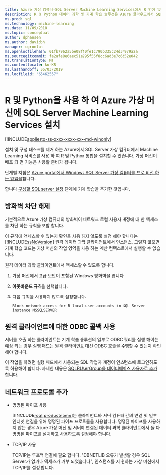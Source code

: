 ```yaml
---
title: Azure 가상 컴퓨터-SQL Server Machine Learning Services에서 R 언어 및 Python 기능을 설치 합니다.
description: R 및 Python 데이터 과학 및 기계 학습 솔루션은 Azure 클라우드에서 SQL Server 가상 머신에서 실행 합니다.
ms.prod: sql
ms.technology: machine-learning
ms.date: 11/09/2018
ms.topic: conceptual
author: dphansen
ms.author: davidph
manager: cgronlun
ms.openlocfilehash: 01fb7962a5be08f40fe1c790b335c24d34979a2a
ms.sourcegitcommit: fa2afe8e6aec51e295f55f8cc6ad3e7c6b52e042
ms.translationtype: MT
ms.contentlocale: ko-KR
ms.lasthandoff: 06/03/2019
ms.locfileid: "66462557"
---
```

# <a name="install-sql-server-machine-learning-services-with-r-and-python-on-an-azure-virtual-machine"></a>R 및 Python을 사용 하 여 Azure 가상 머신에 SQL Server Machine Learning Services 설치
[!INCLUDE[appliesto-ss-xxxx-xxxx-xxx-md-winonly](../../includes/appliesto-ss-xxxx-xxxx-xxx-md-winonly.md)]

설치 및 구성 태스크를 제거 하는 Azure에서 SQL Server 가상 컴퓨터에서 Machine Learning 서비스를 사용 하 여 R 및 Python 통합을 설치할 수 있습니다. 가상 머신이 배포 되 면 기능은 사용할 준비가 됩니다.
 
단계별 지침은 [Azure portal에서 Windows SQL Server 가상 컴퓨터를 프로 비전 하는 방법을](https://docs.microsoft.com/azure/virtual-machines/windows/sql/virtual-machines-windows-portal-sql-server-provision)합니다.

합니다 [구성할 SQL server 설정](https://docs.microsoft.com/azure/virtual-machines/windows/sql/virtual-machines-windows-portal-sql-server-provision#3-configure-sql-server-settings) 단계에 기계 학습을 추가한 것입니다.

<a name="firewall"></a>

## <a name="unblock-the-firewall"></a>방화벽 차단 해제

기본적으로 Azure 가상 컴퓨터의 방화벽이 네트워크 로컬 사용자 계정에 대 한 액세스를 차단 하는 규칙을 포함 합니다.

이 규칙에 액세스할 수 있는지 확인을 사용 하지 않도록 설정 해야 합니다는 [!INCLUDE[ssNoVersion](../../includes/ssnoversion-md.md)] 원격 데이터 과학 클라이언트에서 인스턴스.  그렇지 않으면 기계 학습 코드는 가상 머신의 작업 영역을 사용 하는 계산 컨텍스트에서 실행할 수 없습니다.

원격 데이터 과학 클라이언트에서 액세스할 수 있도록 합니다.

1. 가상 머신에서 고급 보안이 포함된 Windows 방화벽을 엽니다.
2. **아웃바운드 규칙**을 선택합니다.
3. 다음 규칙을 사용하지 않도록 설정합니다.
  
     `Block network access for R local user accounts in SQL Server instance MSSQLSERVER`
  
## <a name="enable-odbc-callbacks-for-remote-clients"></a>원격 클라이언트에 대한 ODBC 콜백 사용

서버를 호출 하는 클라이언트는 기계 학습 솔루션의 일부로 ODBC 쿼리를 실행 해야는 예상 되는 경우 실행 패드는 원격 클라이언트 대신 ODBC 호출을 수행할 수 있는지 확인 해야 합니다. 

이 작업을 하려면 실행 패드에서 사용되는 SQL 작업자 계정이 인스턴스에 로그인하도록 허용해야 합니다. 자세한 내용은 [SQLRUserGroup을 데이터베이스 사용자로 추가](../security/create-a-login-for-sqlrusergroup.md)합니다.

<a name="network"></a>

## <a name="add-network-protocols"></a>네트워크 프로토콜 추가

+ 명명된 파이프 사용
  
  [!INCLUDE[rsql_productname](../../includes/rsql-productname-md.md)]는 클라이언트와 서버 컴퓨터 간의 연결 및 일부 인터넷 연결을 위해 명명된 파이프 프로토콜을 사용합니다. 명명된 파이프를 사용하지 않는 경우 Azure 가상 머신 및 서버에 연결된 데이터 과학 클라이언트에서 둘 다 명명된 파이프를 설치하고 사용하도록 설정해야 합니다.
  
+ TCP/IP 사용

  TCP/IP는 루프백 연결에 필요 합니다. "DBNETLIB 오류가 발생할 경우 SQL Server가 없거나 액세스가 거부 되었습니다", 인스턴스를 지 원하는 가상 머신에서 TCP/IP를 설정 합니다.